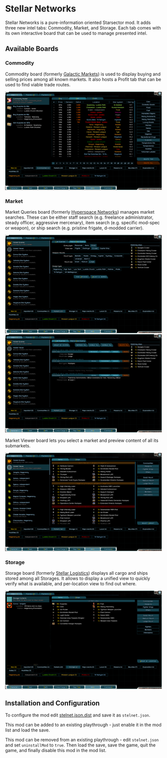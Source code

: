 # Stellar Networks

Stellar Networks is a pure-information oriented Starsector mod.
It adds three new intel tabs: Commodity, Market, and Storage.
Each tab comes with its own interactive board that can be used to manage presented intel.

## Available Boards

### Commodity

Commodity board (formerly [Galactic Markets](https://fractalsoftworks.com/forum/index.php?topic=19383)) is used to display buying and selling prices among all known markets.
It also hosts a Profit tab that can be used to find viable trade routes.

![Commodity](images/commodity.png?raw=1)

### Market

Market Queries board (formerly [Hyperspace Networks](https://fractalsoftworks.com/forum/index.php?topic=19252)) manages market searches. These can be either staff search (e.g. freelance administrator, steady officer, aggressive mercenary), item search (e.g. specific mod-spec or weapon), or ship search (e.g. pristine frigate, d-modded carrier).

![Add a New Tab](images/market1.png?raw=1)
![Query List](images/market2.png?raw=1)

Market Viewer board lets you select a market and preview content of all its submarkets.

![Viewer](images/viewer.png?raw=1)

### Storage

Storage board (formerly [Stellar Logistics](https://fractalsoftworks.com/forum/index.php?topic=18948)) displays all cargo and ships stored among all Storages.
It allows to display a unified view to quickly verify what is available, and per-location view to find out where.

![Storage](images/storage.png?raw=1)

## Installation and Configuration

To configure the mod edit [stelnet.json.dist](assets/stelnet.json.dist) and save it as `stelnet.json`.

This mod can be added to an existing playthrough - just enable it in the mod list and load the save.

This mod can be removed from an existing playthrough - edit `stelnet.json` and set `uninstallMod` to `true`.
Then load the save, save the game, quit the game, and finally disable this mod in the mod list.
